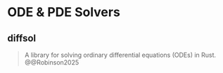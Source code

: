 # ODE & PDE Solvers

## diffsol
> A library for solving ordinary differential equations (ODEs) in Rust. @@Robinson2025
